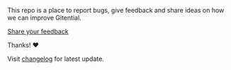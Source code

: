 
This repo is a place to report bugs, give feedback and share ideas on how we can improve Gitential.

[Share your feedback](https://github.com/gitential/feedback/issues)

Thanks! ❤️

Visit [changelog](https://github.com/gitential/feedback/blob/master/CHANGELOG.md) for latest update.
